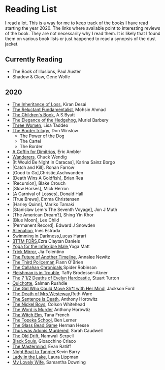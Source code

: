# Reading List

I read a lot. This is a way for me to keep track of the books I have read starting the year 2020.
The links where available point to interesting reviews of the book. They are not necessarily why I read them. It is likely that I found them on various book lists or just happened to read a synopsis of the dust jacket. 

## Currently Reading
* The Book of Illusions, Paul Auster
* Shadow & Claw, Gene Wolfe


## 2020
* [The Inheritance of Loss](https://bookmarks.reviews/reviews/the-inheritance-of-loss/), Kiran Desai
* [The Reluctant Fundamentalist](https://lithub.com/why-every-american-should-read-the-relucant-fundamentalist/),  Mohsin Ahmad 
* [The Children's Book](https://www.npr.org/2011/07/29/120058248/free-loves-discontents-a-s-byatts-children), A.S.Byatt
* [The Elegance of the Hedgehog](http://www.words-and-dirt.com/words/review-muriel-barberys-the-elegance-of-the-hedgehog/), Muriel Barbery
* [Three Women](https://www.npr.org/2019/07/08/739523657/debut-book-tells-of-the-real-life-longings-and-frustrations-of-three-women), Lisa Taddeo
* [The Border trilogy](https://www.npr.org/2019/03/03/698645059/the-border-is-shakespeare-for-our-times-seriously), Don Winslow
    * The Power of the Dog
    * The Cartel
    * The Border
* [A Coffin for Dimitrios](https://blog.mcdaniel.edu/mysteryreviewsfa2017/1920-1939/a-coffin-for-dimitrios-by-eric-ambler-1938/), Eric Ambler
* [Wanderers](https://www.npr.org/2019/07/06/738974776/these-wanderers-are-heading-for-the-end-of-the-world), Chuck Wendig
* [It Would Be Night in Caracas], Karina Sainz Borgo
* [Catch and Kill]. Ronan Farrow
* [Good to Go],Christie,Aschwanden 
* [Death Wins A Goldfish], Brian Rea
* [Recursion], Blake Crouch
* [Slow Horses], Mick Herron
* [A Carnival of Losses], Donald Hall
* [True Brews], Emma Christensen
* [Harley Quinn], Mariko Tamaki
* [Stanislaw Lem's The Seventh Voyage], Jon J Muth
* [The American Dream?], Shing Yin Khor
* [Blue Moon], Lee Child
* [Permanent Record], Edward J Snowden
* [Alienation](https://www.npr.org/2019/05/04/719655355/virtual-reality-eases-the-reality-of-natural-destruction-somewhat-in-alienation), Inés Estrada
* [Swimming in Darkness](https://www.npr.org/books/titles/755486162/swimming-in-darkness),Lucas Harari 
* [BTTM FDRS](https://www.npr.org/2019/06/27/736317209/of-tenants-and-tentacles-bttm-fdrs-confronts-gentrification-in-comic-horror-form),Ezra Claytan Daniels
* [Yoga for the Inflexible Male](https://www.amazon.com/Yoga-Inflexible-Male-How-Guide/dp/1984856944),Yoga Matt 
* [Trick Mirror](https://slate.com/culture/2019/08/jia-tolentino-book-review-trick-mirror-reflections-on-self-delusion.html), Jia Tolentino 
* [The Future of Another Timeline](https://comicyears.com/books/the-future-of-another-timeline-review/), Annalee Newitz 
* [The Third Policeman](http://www.bookslut.com/fiction/2003_12_001145.php),Flann O'Brien
* [The Callahan Chronicals](https://www.amazon.com/Callahan-Chronicals-Spider-Robinson/dp/0812539370),Spider Robinson
* [Fleishman is in Trouble](https://www.npr.org/2019/06/18/733430304/fleishman-is-in-trouble-flips-expectations-upside-down), Taffy Brodesser-Akner
* [The 7 1/2 Deaths of Evelyn Hardcastle](https://crimefictionlover.com/2018/03/the-seven-deaths-of-evelyn-hardcastle/), Stuart Turton
* [Quichotte](https://www.npr.org/2019/09/07/755162016/if-salman-rushdies-quichotte-drives-you-nuts-thats-fine-its-meant-to/), Salman Rushdie
* [The Girl Who Could Move Sh\*t with Her Mind](https://nerdslikeme.co.uk/2019/06/17/review-the-girl-who-could-move-sht-with-her-mind-jackson-ford/), Jackson Ford
* [The Death of Mrs.Westeway](https://mbtb-books.blogspot.com/2019/05/the-death-of-mrs-westaway-by-ruth-ware.html/),Ruth Ware
* [The Sentence is Death](https://www.npr.org/2019/06/08/730580461/the-sentence-is-death-is-a-bracing-addition-to-any-beach-bag/), Anthony Horowitz
* [The Nickel Boys](https://www.npr.org/2019/07/18/740901819/for-the-nickel-boys-life-isnt-worth-five-cents/), Colson Whitehead
* [The Word is Murder](https://thecrimereview.com/2018/11/05/review-the-word-is-murder-by-anthony-horowitz/) Anthony Horowtiz
* [The Witch Elm](https://www.npr.org/2018/10/14/656989714/the-witch-elm-starts-slow-then-sucks-you-in/), Tana French
* [The Topeka School](https://www.fantasticfiction.com/l/ben-lerner/topeka-school.htm/), Ben Lerner
* [The Glass Bead Game](https://medium.com/@dailyflashpan/h-hesse-the-glass-bead-game-the-future-of-an-illusion-4d9f25bb1985/) Herman Hesse
* [Thus was Adonis Murdered](https://www.fantasticfiction.com/c/sarah-caudwell/thus-was-adonis-murdered.htm), Sarah Caudwell
* [The Old Drift](https://www.thenation.com/article/archive/namwali-serpell-the-old-drift-novel-review/), Namwali Serpell
* [Black Souls](https://www.fantasticfiction.com/c/gioacchino-criaco/black-souls.htm/), Gioacchino Criaco
* [The Mastermind](https://magazine.atavist.com/the-mastermind), Evan Ratliff
* [Night Boat to Tangier](https://www.npr.org/2019/09/20/762515226/take-a-dark-ride-on-the-night-boat-to-tangier/),Kevin Barry
* [Lady in the Lake](https://www.npr.org/2019/07/25/742220303/real-disappearances-are-the-premise-for-laura-lippmans-lady-in-the-lake/), Laura Lippman
* [My Lovely Wife](https://www.criminalelement.com/book-review-my-lovely-wife-samantha-downing/), Samantha Downing
